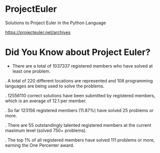 # ProjectEuler
Solutions to Project Euler in the Python Language

https://projecteuler.net/archives


# Did You Know about Project Euler?
- There are a total of 1037337 registered members who have solved at least one problem.

. A total of 220 different locations are represented and 108 programming languages are being used to solve the problems.

. 12556110 correct solutions have been submitted by registered members, which is an average of 12.1 per member.

. So far 123156 registered members (11.87%) have solved 25 problems or more.

. There are 55 outstandingly talented registered members at the current maximum level (solved 750+ problems).

. The top 1% of all registered members have solved 111 problems or more, earning the One Percenter award.
